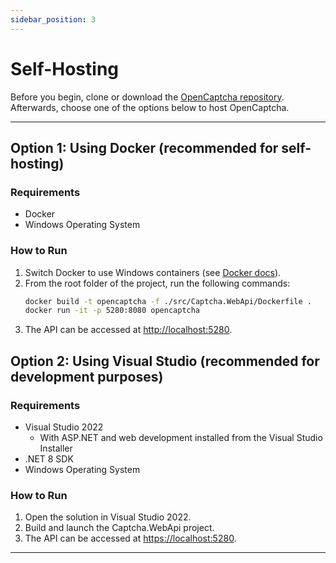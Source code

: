 ```yaml
---
sidebar_position: 3
---
```


# Self-Hosting

Before you begin, clone or download the [OpenCaptcha repository](https://github.com/ashtonav/opencaptcha). Afterwards, choose one of the options below to host OpenCaptcha.

---

## Option 1: Using Docker (recommended for self-hosting)

### Requirements
- Docker
- Windows Operating System

### How to Run
1. Switch Docker to use Windows containers (see [Docker docs](https://docs.docker.com/desktop/setup/install/windows-install/#:~:text=How%20do%20I%20switch%20between%20Windows%20and%20Linux%20containers%3F)).
2. From the root folder of the project, run the following commands:
   ```bash
   docker build -t opencaptcha -f ./src/Captcha.WebApi/Dockerfile .
   docker run -it -p 5280:8080 opencaptcha
   ```
3. The API can be accessed at [http://localhost:5280](http://localhost:5280).

## Option 2: Using Visual Studio (recommended for development purposes)

### Requirements
- Visual Studio 2022
    - With ASP.NET and web development installed from the Visual Studio Installer
- .NET 8 SDK
- Windows Operating System

### How to Run
1. Open the solution in Visual Studio 2022.
2. Build and launch the Captcha.WebApi project.
3. The API can be accessed at [https://localhost:5280](https://localhost:5280).
---
